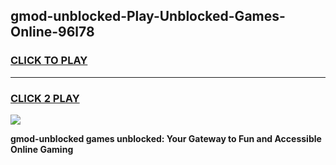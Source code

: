 
## gmod-unblocked-Play-Unblocked-Games-Online-96l78
<h3>
<a href="https://premium76.site?title=gmod-unblocked&ref=25A">CLICK TO PLAY</a></h3>
<hr>

<h3>
<a href="https://premium76.site?title=gmod-unblocked&ref=25A">CLICK 2 PLAY</a>
  
</h3>

<a href="https://premium76.site?title=gmod-unblocked&ref=25A"><img src="https://clearcache.store/games.png"></a>


**gmod-unblocked games unblocked: Your Gateway to Fun and Accessible Online Gaming**
